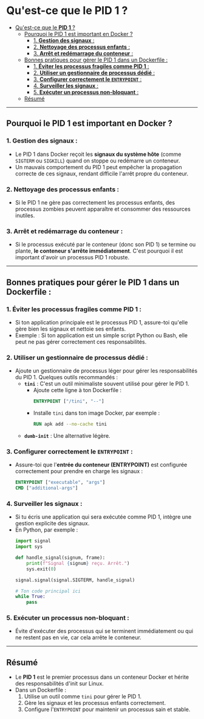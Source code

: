 # Qu'est-ce que le **PID 1** ?

- [Qu'est-ce que le **PID 1** ?](#quest-ce-que-le-pid-1-)
  - [Pourquoi le PID 1 est important en Docker ?](#pourquoi-le-pid-1-est-important-en-docker-)
    - [1. **Gestion des signaux** :](#1-gestion-des-signaux-)
    - [2. **Nettoyage des processus enfants** :](#2-nettoyage-des-processus-enfants-)
    - [3. **Arrêt et redémarrage du conteneur** :](#3-arrêt-et-redémarrage-du-conteneur-)
  - [Bonnes pratiques pour gérer le PID 1 dans un Dockerfile :](#bonnes-pratiques-pour-gérer-le-pid-1-dans-un-dockerfile-)
    - [1. **Éviter les processus fragiles comme PID 1** :](#1-éviter-les-processus-fragiles-comme-pid-1-)
    - [2. **Utiliser un gestionnaire de processus dédié** :](#2-utiliser-un-gestionnaire-de-processus-dédié-)
    - [3. **Configurer correctement le `ENTRYPOINT`** :](#3-configurer-correctement-le-entrypoint-)
    - [4. **Surveiller les signaux** :](#4-surveiller-les-signaux-)
    - [5. **Exécuter un processus non-bloquant** :](#5-exécuter-un-processus-non-bloquant-)
  - [Résumé](#résumé)

---

## Pourquoi le PID 1 est important en Docker ?

### 1. **Gestion des signaux** :
   - Le PID 1 dans Docker reçoit les **signaux du système hôte** (comme `SIGTERM` ou `SIGKILL`) quand on stoppe ou redémarre un conteneur.
   - Un mauvais comportement du PID 1 peut empêcher la propagation correcte de ces signaux, rendant difficile l'arrêt propre du conteneur.

### 2. **Nettoyage des processus enfants** :
   - Si le PID 1 ne gère pas correctement les processus enfants, des processus zombies peuvent apparaître et consommer des ressources inutiles.

### 3. **Arrêt et redémarrage du conteneur** :
   - Si le processus exécuté par le conteneur (donc son PID 1) se termine ou plante, **le conteneur s'arrête immédiatement**. C'est pourquoi il est important d'avoir un processus PID 1 robuste.

---

## Bonnes pratiques pour gérer le PID 1 dans un Dockerfile :

### 1. **Éviter les processus fragiles comme PID 1** :
   - Si ton application principale est le processus PID 1, assure-toi qu'elle gère bien les signaux et nettoie ses enfants.
   - Exemple : Si ton application est un simple script Python ou Bash, elle peut ne pas gérer correctement ces responsabilités.

### 2. **Utiliser un gestionnaire de processus dédié** :
   - Ajoute un gestionnaire de processus léger pour gérer les responsabilités du PID 1. Quelques outils recommandés :
     - **`tini`** : C'est un outil minimaliste souvent utilisé pour gérer le PID 1.
       - Ajoute cette ligne à ton Dockerfile :
         ```dockerfile
         ENTRYPOINT ["/tini", "--"]
         ```
       - Installe `tini` dans ton image Docker, par exemple :
         ```dockerfile
         RUN apk add --no-cache tini
         ```
     - **`dumb-init`** : Une alternative légère.

### 3. **Configurer correctement le `ENTRYPOINT`** :
   - Assure-toi que l'**entrée du conteneur (ENTRYPOINT)** est configurée correctement pour prendre en charge les signaux :
     ```dockerfile
     ENTRYPOINT ["executable", "args"]
     CMD ["additional-args"]
     ```

### 4. **Surveiller les signaux** :
   - Si tu écris une application qui sera exécutée comme PID 1, intègre une gestion explicite des signaux.
   - En Python, par exemple :
     ```python
     import signal
     import sys

     def handle_signal(signum, frame):
         print(f"Signal {signum} reçu. Arrêt.")
         sys.exit(0)

     signal.signal(signal.SIGTERM, handle_signal)

     # Ton code principal ici
     while True:
         pass
     ```

### 5. **Exécuter un processus non-bloquant** :
   - Évite d'exécuter des processus qui se terminent immédiatement ou qui ne restent pas en vie, car cela arrête le conteneur.

---

## Résumé

- Le **PID 1** est le premier processus dans un conteneur Docker et hérite des responsabilités d'init sur Linux.
- Dans un Dockerfile :
  1. Utilise un outil comme `tini` pour gérer le PID 1.
  2. Gère les signaux et les processus enfants correctement.
  3. Configure l'`ENTRYPOINT` pour maintenir un processus sain et stable.

